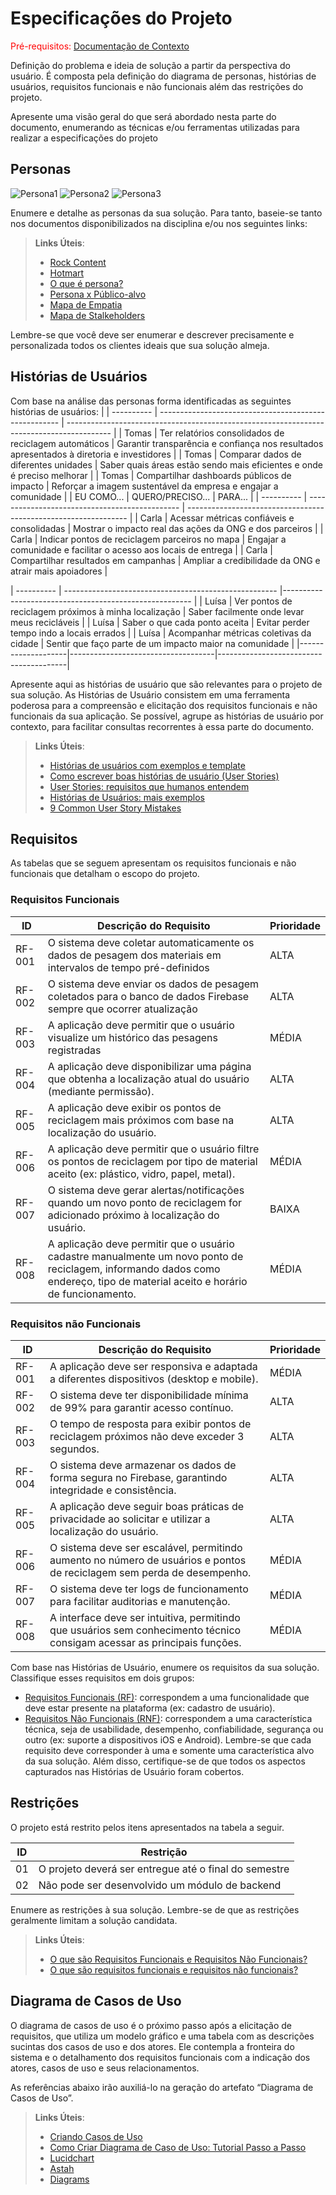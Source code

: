 # Especificações do Projeto

<span style="color:red">Pré-requisitos: <a href="1-Documentação de Contexto.md"> Documentação de Contexto</a></span>

Definição do problema e ideia de solução a partir da perspectiva do usuário. É composta pela definição do  diagrama de personas, histórias de usuários, requisitos funcionais e não funcionais além das restrições do projeto.

Apresente uma visão geral do que será abordado nesta parte do documento, enumerando as técnicas e/ou ferramentas utilizadas para realizar a especificações do projeto

## Personas


<img src="https://github.com/ICEI-PUC-Minas-PMV-ADS/pmv-ads-2025-2-e2-proj-int-t9-pmv-ads-eixo-2-turma-9-grupo-05/blob/main/src/personas/thomas.jpg" alt="Persona1"/>
<img src="https://github.com/ICEI-PUC-Minas-PMV-ADS/pmv-ads-2025-2-e2-proj-int-t9-pmv-ads-eixo-2-turma-9-grupo-05/blob/main/src/personas/carla.jpg" alt="Persona2"/>
<img src="https://github.com/ICEI-PUC-Minas-PMV-ADS/pmv-ads-2025-2-e2-proj-int-t9-pmv-ads-eixo-2-turma-9-grupo-05/blob/main/src/personas/luisa.png" alt="Persona3"/>

Enumere e detalhe as personas da sua solução. Para tanto, baseie-se tanto nos documentos disponibilizados na disciplina e/ou nos seguintes links:

> **Links Úteis**:
> 
> - [Rock Content](https://rockcontent.com/blog/personas/)
> - [Hotmart](https://blog.hotmart.com/pt-br/como-criar-persona-negocio/)
> - [O que é persona?](https://resultadosdigitais.com.br/blog/persona-o-que-e/)
> - [Persona x Público-alvo](https://flammo.com.br/blog/persona-e-publico-alvo-qual-a-diferenca/)
> - [Mapa de Empatia](https://resultadosdigitais.com.br/blog/mapa-da-empatia/)
> - [Mapa de Stalkeholders](https://www.racecomunicacao.com.br/blog/como-fazer-o-mapeamento-de-stakeholders/)
>
Lembre-se que você deve ser enumerar e descrever precisamente e personalizada todos os clientes ideais que sua solução almeja.

## Histórias de Usuários

Com base na análise das personas forma identificadas as seguintes histórias de usuários:             |
| ---------- | ----------------------------------------------------- | ----------------------------------------------------------------------------------------- |
| Tomas    | Ter relatórios consolidados de reciclagem automáticos | Garantir transparência e confiança nos resultados apresentados à diretoria e investidores |
| Tomas    | Comparar dados de diferentes unidades                 | Saber quais áreas estão sendo mais eficientes e onde é preciso melhorar                   |
| Tomas    | Compartilhar dashboards públicos de impacto           | Reforçar a imagem sustentável da empresa e engajar a comunidade                           |
| EU COMO... | QUERO/PRECISO...                               | PARA...                                                         |
| ---------- | ---------------------------------------------- | --------------------------------------------------------------- |
| Carla      | Acessar métricas confiáveis e consolidadas     | Mostrar o impacto real das ações da ONG e dos parceiros         |
| Carla      | Indicar pontos de reciclagem parceiros no mapa | Engajar a comunidade e facilitar o acesso aos locais de entrega |
| Carla      | Compartilhar resultados em campanhas           | Ampliar a credibilidade da ONG e atrair mais apoiadores         |
         
| ---------- | ----------------------------------------------------- |------------------------------------------------------- |
| Luísa      | Ver pontos de reciclagem próximos à minha localização | Saber facilmente onde levar meus recicláveis            |
| Luísa      | Saber o que cada ponto aceita                         | Evitar perder tempo indo a locais errados               |
| Luísa      | Acompanhar métricas coletivas da cidade               | Sentir que faço parte de um impacto maior na comunidade |
|--------------------|------------------------------------|----------------------------------------|




Apresente aqui as histórias de usuário que são relevantes para o projeto de sua solução. As Histórias de Usuário consistem em uma ferramenta poderosa para a compreensão e elicitação dos requisitos funcionais e não funcionais da sua aplicação. Se possível, agrupe as histórias de usuário por contexto, para facilitar consultas recorrentes à essa parte do documento.

> **Links Úteis**:
> - [Histórias de usuários com exemplos e template](https://www.atlassian.com/br/agile/project-management/user-stories)
> - [Como escrever boas histórias de usuário (User Stories)](https://medium.com/vertice/como-escrever-boas-users-stories-hist%C3%B3rias-de-usu%C3%A1rios-b29c75043fac)
> - [User Stories: requisitos que humanos entendem](https://www.luiztools.com.br/post/user-stories-descricao-de-requisitos-que-humanos-entendem/)
> - [Histórias de Usuários: mais exemplos](https://www.reqview.com/doc/user-stories-example.html)
> - [9 Common User Story Mistakes](https://airfocus.com/blog/user-story-mistakes/)

## Requisitos

As tabelas que se seguem apresentam os requisitos funcionais e não funcionais que detalham o escopo do projeto.

### Requisitos Funcionais

|ID    | Descrição do Requisito  | Prioridade |
|------|-----------------------------------------|----|
|RF-001| O sistema deve coletar automaticamente os dados de pesagem dos materiais em intervalos de tempo pré-definidos  | ALTA | 
|RF-002| O sistema deve enviar os dados de pesagem coletados para o banco de dados Firebase sempre que ocorrer atualização   | ALTA |
|RF-003| A aplicação deve permitir que o usuário visualize um histórico das pesagens registradas | MÉDIA |
|RF-004| A aplicação deve disponibilizar uma página que obtenha a localização atual do usuário (mediante permissão). | ALTA |
|RF-005| A aplicação deve exibir os pontos de reciclagem mais próximos com base na localização do usuário. | ALTA |
|RF-006| A aplicação deve permitir que o usuário filtre os pontos de reciclagem por tipo de material aceito (ex: plástico, vidro, papel, metal). | MÉDIA |
|RF-007| O sistema deve gerar alertas/notificações quando um novo ponto de reciclagem for adicionado próximo à localização do usuário. | BAIXA |
|RF-008| A aplicação deve permitir que o usuário cadastre manualmente um novo ponto de reciclagem, informando dados como endereço, tipo de material aceito e horário de funcionamento. | MÉDIA |

### Requisitos não Funcionais

|ID     | Descrição do Requisito  |Prioridade |
|-------|-------------------------|----|
|RF-001| A aplicação deve ser responsiva e adaptada a diferentes dispositivos (desktop e mobile).  | MÉDIA | 
|RF-002| O sistema deve ter disponibilidade mínima de 99% para garantir acesso contínuo.   | ALTA |
|RF-003| O tempo de resposta para exibir pontos de reciclagem próximos não deve exceder 3 segundos. | ALTA |
|RF-004| O sistema deve armazenar os dados de forma segura no Firebase, garantindo integridade e consistência. | ALTA |
|RF-005| A aplicação deve seguir boas práticas de privacidade ao solicitar e utilizar a localização do usuário. | ALTA |
|RF-006| O sistema deve ser escalável, permitindo aumento no número de usuários e pontos de reciclagem sem perda de desempenho. | MÉDIA |
|RF-007| O sistema deve ter logs de funcionamento para facilitar auditorias e manutenção. | MÉDIA |
|RF-008| A interface deve ser intuitiva, permitindo que usuários sem conhecimento técnico consigam acessar as principais funções. | MÉDIA |

Com base nas Histórias de Usuário, enumere os requisitos da sua solução. Classifique esses requisitos em dois grupos:

- [Requisitos Funcionais
 (RF)](https://pt.wikipedia.org/wiki/Requisito_funcional):
 correspondem a uma funcionalidade que deve estar presente na
  plataforma (ex: cadastro de usuário).
- [Requisitos Não Funcionais
  (RNF)](https://pt.wikipedia.org/wiki/Requisito_n%C3%A3o_funcional):
  correspondem a uma característica técnica, seja de usabilidade,
  desempenho, confiabilidade, segurança ou outro (ex: suporte a
  dispositivos iOS e Android).
Lembre-se que cada requisito deve corresponder à uma e somente uma
característica alvo da sua solução. Além disso, certifique-se de que
todos os aspectos capturados nas Histórias de Usuário foram cobertos.

## Restrições

O projeto está restrito pelos itens apresentados na tabela a seguir.

|ID| Restrição                                             |
|--|-------------------------------------------------------|
|01| O projeto deverá ser entregue até o final do semestre |
|02| Não pode ser desenvolvido um módulo de backend        |


Enumere as restrições à sua solução. Lembre-se de que as restrições geralmente limitam a solução candidata.

> **Links Úteis**:
> - [O que são Requisitos Funcionais e Requisitos Não Funcionais?](https://codificar.com.br/requisitos-funcionais-nao-funcionais/)
> - [O que são requisitos funcionais e requisitos não funcionais?](https://analisederequisitos.com.br/requisitos-funcionais-e-requisitos-nao-funcionais-o-que-sao/)

## Diagrama de Casos de Uso

O diagrama de casos de uso é o próximo passo após a elicitação de requisitos, que utiliza um modelo gráfico e uma tabela com as descrições sucintas dos casos de uso e dos atores. Ele contempla a fronteira do sistema e o detalhamento dos requisitos funcionais com a indicação dos atores, casos de uso e seus relacionamentos. 

As referências abaixo irão auxiliá-lo na geração do artefato “Diagrama de Casos de Uso”.

> **Links Úteis**:
> - [Criando Casos de Uso](https://www.ibm.com/docs/pt-br/elm/6.0?topic=requirements-creating-use-cases)
> - [Como Criar Diagrama de Caso de Uso: Tutorial Passo a Passo](https://gitmind.com/pt/fazer-diagrama-de-caso-uso.html/)
> - [Lucidchart](https://www.lucidchart.com/)
> - [Astah](https://astah.net/)
> - [Diagrams](https://app.diagrams.net/)
